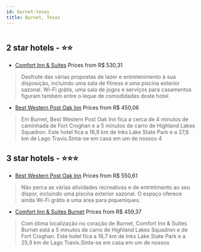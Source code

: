 ```yaml
---
id: burnet-texas
title: Burnet, Texas
---
```


<center><img src="https://i.travelapi.com/hotels/1000000/10000/2400/2389/d8674935_z.jpg" alt="" /></center>


##  2 star hotels - ⭐️⭐️

-    [Comfort Inn & Suites](https://us.hurb.com/hotels/burnet/comfort-inn-suites-HT-S37G?cmp=18055) Prices from R$ 530,31
   > Desfrute das várias propostas de lazer e entretenimento à sua disposição, incluindo uma sala de fitness e uma piscina exterior sazonal. Wi-Fi grátis, uma sala de jogos e serviços para casamentos figuram também entre o leque de comodidades deste hotel
-    [Best Western Post Oak Inn](https://us.hurb.com/hotels/burnet/best-western-post-oak-inn-HT-QA6M?cmp=18055) Prices from R$ 450,06
   > Em Burnet, Best Western Post Oak Inn fica a cerca de 4 minutos de caminhada de Fort Croghan e a 5 minutos de carro de Highland Lakes Squadron.  Este hotel fica a 16,9 km de Inks Lake State Park e a 27,8 km de Lago Travis.Sinta-se em casa em um de nossos 4

##  3 star hotels - ⭐️⭐️⭐️

-    [Best Western Post Oak Inn](https://us.hurb.com/hotels/burnet/best-western-post-oak-inn-HT-1IQM?cmp=18055) Prices from R$ 550,61
   > Não perca as várias atividades recreativas e de entretimento ao seu dispor, incluindo uma piscina exterior sazonal. O espaço oferece ainda Wi-Fi grátis e uma área para piqueniques.
-    [Comfort Inn & Suites Burnet](https://us.hurb.com/hotels/burnet/comfort-inn-suites-burnet-HT-QFDR?cmp=18055) Prices from R$ 459,37
   > Com ótima localização no coração de Burnet, Comfort Inn & Suites Burnet está a 5 minutos de carro de Highland Lakes Squadron e de Fort Croghan.  Este hotel fica a 18,7 km de Inks Lake State Park e a 25,9 km de Lago Travis.Sinta-se em casa em um de nossos 
